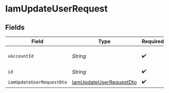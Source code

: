 # IamUpdateUserRequest


## Fields

| Field                                                                         | Type                                                                          | Required                                                                      | Description                                                                   |
| ----------------------------------------------------------------------------- | ----------------------------------------------------------------------------- | ----------------------------------------------------------------------------- | ----------------------------------------------------------------------------- |
| `xAccountId`                                                                  | *String*                                                                      | :heavy_check_mark:                                                            | The account identifier                                                        |
| `id`                                                                          | *String*                                                                      | :heavy_check_mark:                                                            | N/A                                                                           |
| `iamUpdateUserRequestDto`                                                     | [IamUpdateUserRequestDto](../../models/components/IamUpdateUserRequestDto.md) | :heavy_check_mark:                                                            | N/A                                                                           |